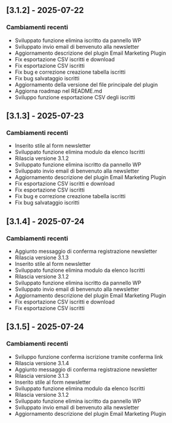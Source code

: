 
## [3.1.2] - 2025-07-22
### Cambiamenti recenti
- Sviluppato funzione elimina iscritto da pannello WP
- Sviluppato invio email di benvenuto alla newsletter
- Aggiornamento descrizione del plugin Email Marketing Plugin
- Fix esportazione CSV iscritti e download
- Fix esportazione CSV iscritti
- Fix bug e correzione creazione tabella iscritti
- Fix bug salvataggio iscritti
- Aggiornamento della versione del file principale del plugin
- Aggiorna roadmap nel README.md
- Sviluppo funzione esportazione CSV degli iscritti
## [3.1.3] - 2025-07-23
### Cambiamenti recenti
- Inserito stile al form newsletter
- Sviluppato funzione elimina modulo da elenco Iscritti
- Rilascia versione 3.1.2
- Sviluppato funzione elimina iscritto da pannello WP
- Sviluppato invio email di benvenuto alla newsletter
- Aggiornamento descrizione del plugin Email Marketing Plugin
- Fix esportazione CSV iscritti e download
- Fix esportazione CSV iscritti
- Fix bug e correzione creazione tabella iscritti
- Fix bug salvataggio iscritti
## [3.1.4] - 2025-07-24
### Cambiamenti recenti
- Aggiunto messaggio di conferma registrazione newsletter
- Rilascia versione 3.1.3
- Inserito stile al form newsletter
- Sviluppato funzione elimina modulo da elenco Iscritti
- Rilascia versione 3.1.2
- Sviluppato funzione elimina iscritto da pannello WP
- Sviluppato invio email di benvenuto alla newsletter
- Aggiornamento descrizione del plugin Email Marketing Plugin
- Fix esportazione CSV iscritti e download
- Fix esportazione CSV iscritti
## [3.1.5] - 2025-07-24
### Cambiamenti recenti
- Sviluppo funzione conferma iscrizione tramite conferma link
- Rilascia versione 3.1.4
- Aggiunto messaggio di conferma registrazione newsletter
- Rilascia versione 3.1.3
- Inserito stile al form newsletter
- Sviluppato funzione elimina modulo da elenco Iscritti
- Rilascia versione 3.1.2
- Sviluppato funzione elimina iscritto da pannello WP
- Sviluppato invio email di benvenuto alla newsletter
- Aggiornamento descrizione del plugin Email Marketing Plugin